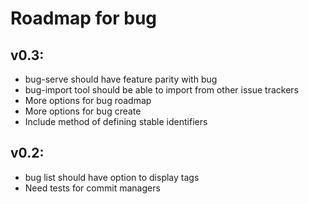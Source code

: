 # Roadmap for bug

## v0.3:
- bug-serve should have feature parity with bug
- bug-import tool should be able to import from other issue trackers
- More options for bug roadmap
- More options for bug create
- Include method of defining stable identifiers

## v0.2:
- bug list should have option to display tags
- Need tests for commit managers
